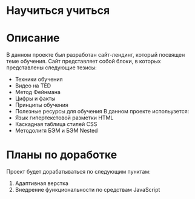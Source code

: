 # Научиться учиться #

# Описание #
В данном проекте был разработан сайт-лендинг, который посвящен теме обучения. Сайт представляет собой блоки, в которых представлены следующие тезисы:
* Техники обучения
* Видео нa TED
* Метод Фейнмана
* Цифры и факты
* Принципы обучения
* Полезные ресурсы для обучения
В данном проекте испольузется:
* Язык гипертекстовой разметки HTML
* Каскадная таблица стилей CSS
* Методолигя БЭМ и БЭМ Nested

# Планы по доработке #
Проект будет дорабатываться по следующим пунктам:
1. Адаптивная верстка
2. Внедрение функциональности по средствам JavaScript
